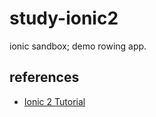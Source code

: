 # study-ionic2

ionic sandbox; demo rowing app. 

## references

* [Ionic 2 Tutorial](http://ionicframework.com/docs/v2/intro/tutorial/)

